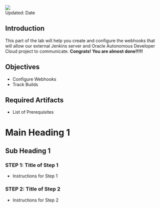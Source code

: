![](images/400/Picture-lab.png)  
Updated: Date

## Introduction

This part of the lab will help you create and configure the webhooks that will allow our external Jenkins server and Oracle Autonomous Developer Cloud project to communicate. __Congrats! You are almost done!!!!!__

## Objectives

- Configure Webhooks
- Track Builds

## Required Artifacts

- List of Prerequisites

# Main Heading 1

## Sub Heading 1

### **STEP 1**: Title of Step 1

- Instructions for Step 1

### **STEP 2**: Title of Step 2

- Instructions for Step 2
